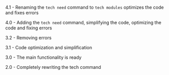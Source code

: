 4.1 - Renaming the `tech need` command to `tech modules` optimizes the code and fixes errors

4.0 - Adding the `tech need` command, simplifying the code, optimizing the code and fixing errors

3.2 - Removing errors

3.1 - Code optimization and simplification

3.0 - The main functionality is ready

2.0 - Completely rewriting the tech command
